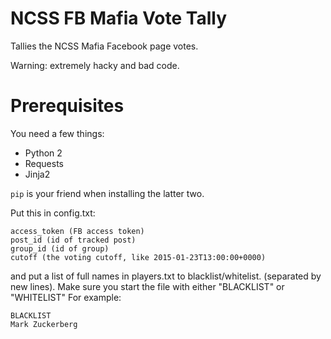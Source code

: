 # NCSS FB Mafia Vote Tally
Tallies the NCSS Mafia Facebook page votes.

Warning: extremely hacky and bad code.

# Prerequisites
You need a few things:
* Python 2
* Requests
* Jinja2

`pip` is your friend when installing the latter two.

Put this in config.txt:

```
access_token (FB access token)
post_id (id of tracked post)
group_id (id of group)
cutoff (the voting cutoff, like 2015-01-23T13:00:00+0000)
```

and put a list of full names in players.txt to blacklist/whitelist. (separated by new lines). Make sure you start the file with either "BLACKLIST" or "WHITELIST" For example:

```
BLACKLIST
Mark Zuckerberg
```